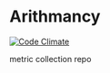 Arithmancy
==========

[![Code Climate](https://codeclimate.com/repos/57ec0f7276005353b8001e01/badges/bdd4f0392c2138385fec/gpa.svg)](https://codeclimate.com/repos/57ec0f7276005353b8001e01/feed)


metric collection repo
